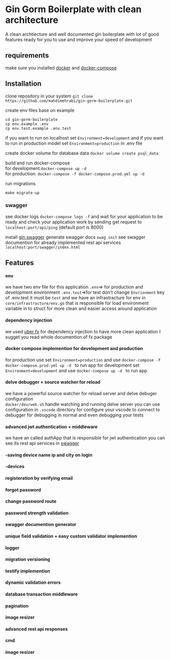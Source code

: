 # Gin Gorm Boilerplate with clean architecture

A clean archtiecture and well documented gin boilerplate with lot of good features
ready for you to use and improve your speed of development 

## requirements
make sure you installed [docker](https://docs.docker.com/engine/install/) and [docker-compose](https://docs.docker.com/compose/install/)

## Installation 
clone repository in your system
```git clone https://github.com/mahdimehrabi/gin-gorm-boilerplate.git```

create env files base on example 
```
cd gin-gorm-boilerplate
cp env.example .env
cp env.test.example .env.test
```
if you want to run on localhost set `Environment=development` and if you want to run in production model set `Environment=production` in .env file

create docker volume for database data `docker volume create psql_data`

build and run docker-compose  
for development:`docker-compose up -d` <br />
for production: `docker-compose -f docker-compose.prod.yml up -d` 

run migrations 
```
make migrate-up
```

### swagger
see docker logs `docker-compose logs -f` and wait for your application to be ready and check your application work by sending get request to `localhost:port/api/ping` (default port is 8000)<br />

install [gin swagger](https://github.com/swaggo/gin-swagger) 
generate swagger docs `swag init`
see swagger documention for already implemented rest api services
`localhost:port/swagger/index.html`

## Features
#### env
we have two env file for this application
`.env`=> for production and development environment 
`.env.test`=>for test 
don't change `Envrionment` key of .env.test it must be `test`
and we have an infrastracture for env in `core/infrastracture/env.go` that is responsible for load environment variable in to struct for more clean and easier access around application 
#### dependency injection
we used [uber fx](https://github.com/uber-go/fx) for dependency injection to have more clean application I sugget you read whole documention of fx package
#### docker compose implemention for development and production 
for production use set `Environment=production` and use `docker-compose -f docker-compose.prod.yml up -d ` to run app
for development set `Environment=development` and use `docker-compose up -d ` to run app
#### delve debugger + source watcher for reload   
we have a powerful source watcher for reload server and delve debuger configuration <br />
`docker/dev/web.sh` handle watching and running delve server you can use configuration in `.vscode` directory for configure your vscode to connect to debugger for debugging in normal and  even debugging your tests
#### advanced jwt authentication + middleware
we have an called authApp that is responsible for jwt authentication you can see its rest api services in [swagger](#place-1)
#### -saving device name ip and city on login
#### -devices
#### registeration by verifying email
#### forgot password
#### change password route 
#### password strength validation
#### swagger documention generator
#### unique field validation + easy custom validator implemention
#### logger
#### migration versioning 
#### testify implemention
#### dynamic validation errors
#### database transaction middleware
#### pagination
#### image resizer 
#### advanced rest api responses
#### cmd
#### image resizer 